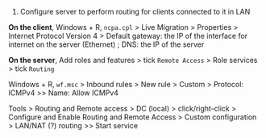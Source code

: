 1. Configure server to perform routing for clients connected to it in LAN

**On the client**, Windows + R, `ncpa.cpl` > Live Migration > Properties > Internet Protocol Version 4 > Default gateway: the IP of the interface for internet on the server (Ethernet) ; DNS: the IP of the server

**On the server**, Add roles and features > tick `Remote Access` > Role services > tick `Routing`

Windows + R, `wf.msc` > Inbound rules > New rule > Custom > Protocol: ICMPv4 >> Name: Allow ICMPv4

Tools > Routing and Remote access > DC (local) > click/right-click > Configure and Enable Routing and Remote Access > Custom configuration > LAN/NAT (?) routing >> Start service